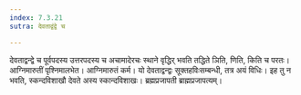 ```yaml
---
index: 7.3.21
sutra: देवताद्वंद्वे च

---
```

देवताद्वन्द्वे च पूर्वपदस्य उत्तरपदस्य च अचामादेरचः स्थाने वृद्धिर् भवति तद्धिते ञिति, णिति, किति च परतः। आग्निमारुतीं पृश्निमालभेत। आग्निमारुतं कर्म। यो देवताद्वन्द्वः सूक्तहविःसम्बन्धी, तत्र अयं विधिः। इह तु न भवति, स्कन्दविशाखौ देवते अस्य स्कान्दविशाखः। ब्रह्मप्रजापती ब्राह्मप्रजापत्यम्।